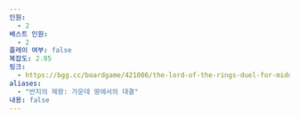 ```yaml
---
인원:
  - 2
베스트 인원:
  - 2
플레이 여부: false
복잡도: 2.05
링크:
  - https://bgg.cc/boardgame/421006/the-lord-of-the-rings-duel-for-middle-earth
aliases:
  - "반지의 제왕: 가운데 땅에서의 대결"
내용: false
---
```


